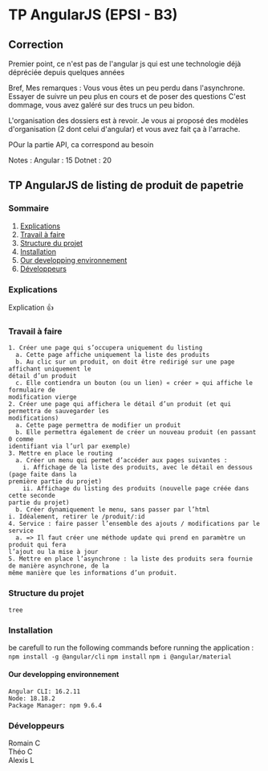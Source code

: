 # TP AngularJS (EPSI - B3)
## Correction

Premier point, ce n'est pas de l'angular js qui est une technologie déjà dépréciée depuis quelques années

Bref, 
Mes remarques : 
Vous vous êtes un peu perdu dans l'asynchrone. Essayer de suivre un peu plus en cours et de poser des questions
C'est dommage, vous avez galéré sur des trucs un peu bidon.

L'organisation des dossiers est à revoir. Je vous ai proposé des modèles d'organisation (2 dont celui d'angular) et vous avez fait ça à l'arrache.

POur la partie API, ca correspond au besoin

Notes : 
Angular : 15
Dotnet : 20
## TP AngularJS de listing de produit de papetrie

### Sommaire
1. [Explications](#Explications)
2. [Travail à faire](#Travail-à-faire)
3. [Structure du projet](#Structure-du-projet)  
4. [Installation](#Installation)
5. [Our developping environnement](#Our-developping-environnement)
6. [Développeurs](#Développeurs)  

### Explications
Explication 👍

### Travail à faire
```
1. Créer une page qui s’occupera uniquement du listing
  a. Cette page affiche uniquement la liste des produits
  b. Au clic sur un produit, on doit être redirigé sur une page affichant uniquement le 
détail d’un produit 
  c. Elle contiendra un bouton (ou un lien) « créer » qui affiche le formulaire de 
modification vierge
2. Créer une page qui affichera le détail d’un produit (et qui permettra de sauvegarder les 
modifications)
  a. Cette page permettra de modifier un produit
  b. Elle permettra également de créer un nouveau produit (en passant 0 comme 
identifiant via l’url par exemple)
3. Mettre en place le routing
  a. Créer un menu qui permet d’accéder aux pages suivantes : 
    i. Affichage de la liste des produits, avec le détail en dessous (page faite dans la 
première partie du projet)
    ii. Affichage du listing des produits (nouvelle page créée dans cette seconde 
partie du projet)
  b. Créer dynamiquement le menu, sans passer par l’html
i. Idéalement, retirer le /produit/:id
4. Service : faire passer l’ensemble des ajouts / modifications par le service
  a. => Il faut créer une méthode update qui prend en paramètre un produit qui fera 
l’ajout ou la mise à jour
5. Mettre en place l’asynchrone : la liste des produits sera fournie de manière asynchrone, de la 
même manière que les informations d’un produit.
```

### Structure du projet
```
tree
```

### Installation
be carefull to run the following commands before running the application : 
```npm install -g @angular/cli```
```npm install```
```npm i @angular/material```

#### Our developping environnement
```
Angular CLI: 16.2.11
Node: 18.18.2
Package Manager: npm 9.6.4
```

### Développeurs
Romain C  
Théo C  
Alexis L
